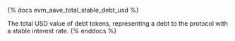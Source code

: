 {% docs evm_aave_total_stable_debt_usd %}

The total USD value of debt tokens, representing a debt to the protocol with a stable interest rate.
{% enddocs %}

